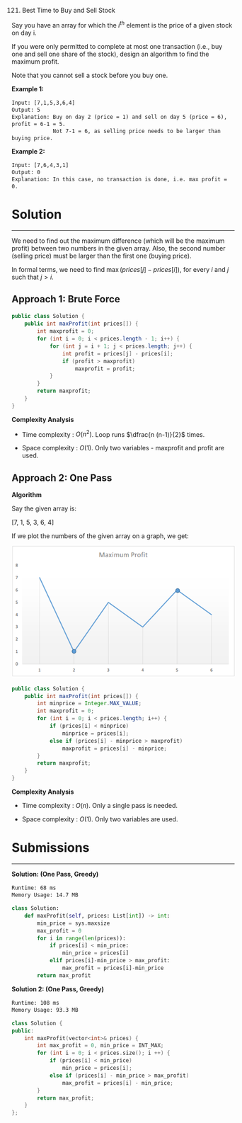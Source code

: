 121. Best Time to Buy and Sell Stock

Say you have an array for which the $i^{th}$ element is the price of a given stock on day i.

If you were only permitted to complete at most one transaction (i.e., buy one and sell one share of the stock), design an algorithm to find the maximum profit.

Note that you cannot sell a stock before you buy one.

**Example 1:**
```
Input: [7,1,5,3,6,4]
Output: 5
Explanation: Buy on day 2 (price = 1) and sell on day 5 (price = 6), profit = 6-1 = 5.
             Not 7-1 = 6, as selling price needs to be larger than buying price.
```

**Example 2:**
```
Input: [7,6,4,3,1]
Output: 0
Explanation: In this case, no transaction is done, i.e. max profit = 0.
```

# Solution
---
We need to find out the maximum difference (which will be the maximum profit) between two numbers in the given array. Also, the second number (selling price) must be larger than the first one (buying price).

In formal terms, we need to find $\max(prices[j] - prices[i])$, for every $i$ and $j$ such that $j > i$.

## Approach 1: Brute Force

```java
public class Solution {
    public int maxProfit(int prices[]) {
        int maxprofit = 0;
        for (int i = 0; i < prices.length - 1; i++) {
            for (int j = i + 1; j < prices.length; j++) {
                int profit = prices[j] - prices[i];
                if (profit > maxprofit)
                    maxprofit = profit;
            }
        }
        return maxprofit;
    }
}
```

**Complexity Analysis**

* Time complexity : $O(n^2)$. Loop runs $\dfrac{n (n-1)}{2}$ times.

* Space complexity : $O(1)$. Only two variables - $\text{maxprofit}$ and $\text{profit}$ are used.

## Approach 2: One Pass
**Algorithm**

Say the given array is:

[7, 1, 5, 3, 6, 4]

If we plot the numbers of the given array on a graph, we get:

![profit_graph](img/121_profit_graph.png)

```java
public class Solution {
    public int maxProfit(int prices[]) {
        int minprice = Integer.MAX_VALUE;
        int maxprofit = 0;
        for (int i = 0; i < prices.length; i++) {
            if (prices[i] < minprice)
                minprice = prices[i];
            else if (prices[i] - minprice > maxprofit)
                maxprofit = prices[i] - minprice;
        }
        return maxprofit;
    }
}
```

**Complexity Analysis**

* Time complexity : $O(n)$. Only a single pass is needed.

* Space complexity : $O(1)$. Only two variables are used.

# Submissions
---
**Solution: (One Pass, Greedy)**
```
Runtime: 68 ms
Memory Usage: 14.7 MB
```
```python
class Solution:
    def maxProfit(self, prices: List[int]) -> int:
        min_price = sys.maxsize
        max_profit = 0
        for i in range(len(prices)):
            if prices[i] < min_price:
                min_price = prices[i]
            elif prices[i]-min_price > max_profit:
                max_profit = prices[i]-min_price
        return max_profit
```

**Solution 2: (One Pass, Greedy)**
```
Runtime: 108 ms
Memory Usage: 93.3 MB
```
```c++
class Solution {
public:
    int maxProfit(vector<int>& prices) {
        int max_profit = 0, min_price = INT_MAX;
        for (int i = 0; i < prices.size(); i ++) {
            if (prices[i] < min_price)
                min_price = prices[i];
            else if (prices[i] - min_price > max_profit)
                max_profit = prices[i] - min_price;
        }
        return max_profit;
    }
};
```
